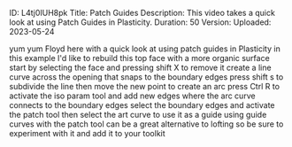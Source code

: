 ID: L4tj0IUH8pk
Title: Patch Guides
Description: This video takes a quick look at using Patch Guides in Plasticity.
Duration: 50
Version: 
Uploaded: 2023-05-24

yum yum Floyd here with a quick look at
using patch guides in Plasticity in
this example I'd like to rebuild this
top face with a more organic surface
start by selecting the face and pressing
shift X to remove it create a line curve
across the opening that snaps to the
boundary edges press shift s to
subdivide the line then move the new
point to create an arc press Ctrl R to
activate the iso param tool and add new
edges where the arc curve connects to
the boundary edges select the boundary
edges and activate the patch tool then
select the art curve to use it as a
guide using guide curves with the patch
tool can be a great alternative to
lofting so be sure to experiment with it
and add it to your toolkit